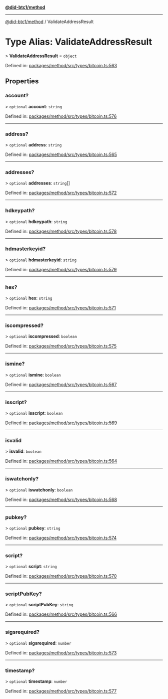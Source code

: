 [**@did-btc1/method**](../README.md)

***

[@did-btc1/method](../globals.md) / ValidateAddressResult

# Type Alias: ValidateAddressResult

&gt; **ValidateAddressResult** = `object`

Defined in: [packages/method/src/types/bitcoin.ts:563](https://github.com/dcdpr/did-btc1-js/blob/4ab6f9915d95beed9bc633644c9db1539395f512/packages/method/src/types/bitcoin.ts#L563)

## Properties

### account?

&gt; `optional` **account**: `string`

Defined in: [packages/method/src/types/bitcoin.ts:576](https://github.com/dcdpr/did-btc1-js/blob/4ab6f9915d95beed9bc633644c9db1539395f512/packages/method/src/types/bitcoin.ts#L576)

***

### address?

&gt; `optional` **address**: `string`

Defined in: [packages/method/src/types/bitcoin.ts:565](https://github.com/dcdpr/did-btc1-js/blob/4ab6f9915d95beed9bc633644c9db1539395f512/packages/method/src/types/bitcoin.ts#L565)

***

### addresses?

&gt; `optional` **addresses**: `string`[]

Defined in: [packages/method/src/types/bitcoin.ts:572](https://github.com/dcdpr/did-btc1-js/blob/4ab6f9915d95beed9bc633644c9db1539395f512/packages/method/src/types/bitcoin.ts#L572)

***

### hdkeypath?

&gt; `optional` **hdkeypath**: `string`

Defined in: [packages/method/src/types/bitcoin.ts:578](https://github.com/dcdpr/did-btc1-js/blob/4ab6f9915d95beed9bc633644c9db1539395f512/packages/method/src/types/bitcoin.ts#L578)

***

### hdmasterkeyid?

&gt; `optional` **hdmasterkeyid**: `string`

Defined in: [packages/method/src/types/bitcoin.ts:579](https://github.com/dcdpr/did-btc1-js/blob/4ab6f9915d95beed9bc633644c9db1539395f512/packages/method/src/types/bitcoin.ts#L579)

***

### hex?

&gt; `optional` **hex**: `string`

Defined in: [packages/method/src/types/bitcoin.ts:571](https://github.com/dcdpr/did-btc1-js/blob/4ab6f9915d95beed9bc633644c9db1539395f512/packages/method/src/types/bitcoin.ts#L571)

***

### iscompressed?

&gt; `optional` **iscompressed**: `boolean`

Defined in: [packages/method/src/types/bitcoin.ts:575](https://github.com/dcdpr/did-btc1-js/blob/4ab6f9915d95beed9bc633644c9db1539395f512/packages/method/src/types/bitcoin.ts#L575)

***

### ismine?

&gt; `optional` **ismine**: `boolean`

Defined in: [packages/method/src/types/bitcoin.ts:567](https://github.com/dcdpr/did-btc1-js/blob/4ab6f9915d95beed9bc633644c9db1539395f512/packages/method/src/types/bitcoin.ts#L567)

***

### isscript?

&gt; `optional` **isscript**: `boolean`

Defined in: [packages/method/src/types/bitcoin.ts:569](https://github.com/dcdpr/did-btc1-js/blob/4ab6f9915d95beed9bc633644c9db1539395f512/packages/method/src/types/bitcoin.ts#L569)

***

### isvalid

&gt; **isvalid**: `boolean`

Defined in: [packages/method/src/types/bitcoin.ts:564](https://github.com/dcdpr/did-btc1-js/blob/4ab6f9915d95beed9bc633644c9db1539395f512/packages/method/src/types/bitcoin.ts#L564)

***

### iswatchonly?

&gt; `optional` **iswatchonly**: `boolean`

Defined in: [packages/method/src/types/bitcoin.ts:568](https://github.com/dcdpr/did-btc1-js/blob/4ab6f9915d95beed9bc633644c9db1539395f512/packages/method/src/types/bitcoin.ts#L568)

***

### pubkey?

&gt; `optional` **pubkey**: `string`

Defined in: [packages/method/src/types/bitcoin.ts:574](https://github.com/dcdpr/did-btc1-js/blob/4ab6f9915d95beed9bc633644c9db1539395f512/packages/method/src/types/bitcoin.ts#L574)

***

### script?

&gt; `optional` **script**: `string`

Defined in: [packages/method/src/types/bitcoin.ts:570](https://github.com/dcdpr/did-btc1-js/blob/4ab6f9915d95beed9bc633644c9db1539395f512/packages/method/src/types/bitcoin.ts#L570)

***

### scriptPubKey?

&gt; `optional` **scriptPubKey**: `string`

Defined in: [packages/method/src/types/bitcoin.ts:566](https://github.com/dcdpr/did-btc1-js/blob/4ab6f9915d95beed9bc633644c9db1539395f512/packages/method/src/types/bitcoin.ts#L566)

***

### sigsrequired?

&gt; `optional` **sigsrequired**: `number`

Defined in: [packages/method/src/types/bitcoin.ts:573](https://github.com/dcdpr/did-btc1-js/blob/4ab6f9915d95beed9bc633644c9db1539395f512/packages/method/src/types/bitcoin.ts#L573)

***

### timestamp?

&gt; `optional` **timestamp**: `number`

Defined in: [packages/method/src/types/bitcoin.ts:577](https://github.com/dcdpr/did-btc1-js/blob/4ab6f9915d95beed9bc633644c9db1539395f512/packages/method/src/types/bitcoin.ts#L577)
